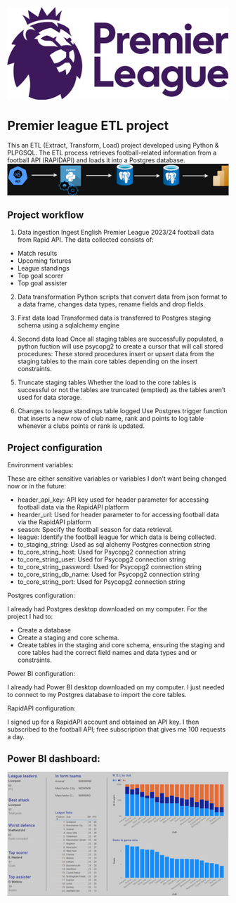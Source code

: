 ![](images/Premier_League_Logo.png)
# Premier league ETL project
This an ETL (Extract, Transform, Load) project developed using Python & PLPGSQL. The ETL process retrieves football-related information from a football API (RAPIDAPI) and loads it into a Postgres database.
![](images/pipeline.drawio.png)
## Project workflow
1.	Data ingestion
Ingest English Premier League 2023/24 football data from Rapid API. The data collected consists of:
* Match results
*	Upcoming fixtures
*	League standings
*	Top goal scorer
*	Top goal assister

2.	Data transformation
Python scripts that convert data from json format to a data frame, changes data types, rename fields and drop fields.

3.	First data load
Transformed data is transferred to Postgres staging schema using a sqlalchemy engine

4.	Second data load
Once all staging tables are successfully populated, a python fuction will use psycopg2 to create a cursor that will call stored procedures:
These stored procedures insert or upsert data from the staging tables to the main core tables depending on the insert constraints.

5.	Truncate staging tables
Whether the load to the core tables is successful or not the tables are truncated (emptied) as the tables aren’t used for data storage.

6.	Changes to league standings table logged
Use Postgres trigger function that inserts a new row of club name, rank and points to log table whenever a clubs points or rank is updated.

## Project configuration
Environment variables:

These are either sensitive variables or variables I don’t want being changed now or in the future:
*	header_api_key: API key used for header parameter for accessing football data via the RapidAPI platform
*	hearder_url: Used for header parameter to for accessing football data via the RapidAPI platform
*	season: Specify the football season for data retrieval.
*	league: Identify the football league for which data is being collected.
*	to_staging_string: Used as sql alchemy Postgres connection string
*	to_core_string_host: Used for Psycopg2 connection string
*	to_core_string_user: Used for Psycopg2 connection string
*	to_core_string_password: Used for Psycopg2 connection string
*	to_core_string_db_name: Used for Psycopg2 connection string
*	to_core_string_port: Used for Psycopg2 connection string

Postgres configuration:

I already had Postgres desktop downloaded on my computer. For the project I had to:
*	Create a database
*	Create a staging and core schema.
*	Create tables in the staging and core schema, ensuring the staging and core tables had the correct field names and data types and or constraints. 

Power BI configuration:

I already had Power BI desktop downloaded on my computer. I just needed to connect to my Postgres database to import the core tables.

RapidAPI configuration:

I signed up for a RapidAPI account and obtained an API key. I then subscribed to the football API; free subscription that gives me 100 requests a day.

## Power BI dashboard:
![](images/dashboard_image.png)












